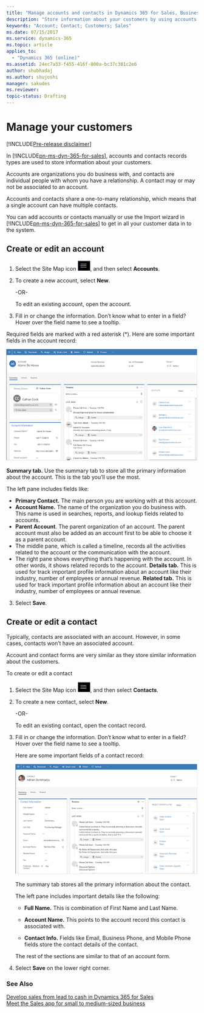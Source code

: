 ```yaml
---
title: "Manage accounts and contacts in Dynamics 365 for Sales, Business edition | Microsoft Docs"
description: "Store information about your customers by using accounts and contacts in Dynamics 365 for Sales, Business edition"
keywords: "Account; Contact; Customers; Sales"
ms.date: 07/15/2017
ms.service: dynamics-365
ms.topic: article
applies_to:
  - "Dynamics 365 (online)"
ms.assetid: 24ec7a53-f455-416f-800a-bc37c381c2e6
author: shubhadaj
ms.author: shujoshi
manager: sakudes
ms.reviewer: 
topic-status: Drafting
---
```


# Manage your customers

[!INCLUDE[Pre-release disclaimer](../includes/cc-beta-prerelease-disclaimer.md)]

In [!INCLUDE[pn-ms-dyn-365-for-sales](../includes/pn-ms-dyn-365-for-sales.md)], accounts and contacts records types are used to store information about your customers.

Accounts are organizations you do business with, and contacts are individual people with whom you have a relationship. A contact may or may not be associated to an account.

Accounts and contacts share a one-to-many relationship, which means that a single account can have multiple contacts.

You can add accounts or contacts manually or use the Import wizard in [!INCLUDE[pn-ms-dyn-365-for-sales](../includes/pn-ms-dyn-365-for-sales.md)] to get in all your customer data in to the system.

## Create or edit an account

1.  Select the Site Map icon ![Site Map icon](media/Site-map-icon.png "Icon to open the site map"), and then select **Accounts**.

2.  To create a new account, select **New**.

    -OR-
 
    To edit an existing account, open the account.

2.  Fill in or change the information. Don’t know what to enter in a field? Hover over the field name to see a tooltip.

 Required fields are marked with a red asterisk (\*). Here are some important fields in the account record:

 ![Account form showing the Summary tab](media/account-form.png "Account form showing the Summary tab")  

 **Summary tab.** Use the summary tab to store all the primary information about the account. This is the tab you’ll use the most.

 The left pane includes fields like:
  - **Primary Contact.** The main person you are working with at this account.
  - **Account Name.** The name of the organization you do business with. This name is used in searches, reports, and lookup fields related to accounts.
  - **Parent Account**. The parent organization of an account. The parent account must also be added as an account first to be able to choose it as a parent account.
  -   The middle pane, which is called a timeline, records all the activities related to the account or the communication with the account.
  -   The right pane shows everything that’s happening with the account. In other words, it shows related records to the account.
 **Details tab.** This is used for track important profile information about an account like their industry, number of employees or annual revenue.
 **Related tab.** This is used for track important profile information about an account like their industry, number of employees or annual revenue.

3.  Select **Save**.

## Create or edit a contact

Typically, contacts are associated with an account. However, in some cases, contacts won’t have an associated account.

Account and contact forms are very similar as they store similar information about the customers.

To create or edit a contact

1.  Select the Site Map icon ![Menu icon](media/Site-map-icon.png "Icon to open the site map"), and then select **Contacts**.

2.  To create a new contact, select **New**.

    -OR-

    To edit an existing contact, open the contact record.

3.  Fill in or change the information. Don’t know what to enter in a field? Hover over the field name to see a tooltip.

    Here are some important fields of a contact record:

    ![Contact form showing the Summary tab](media/contact-form.png "Contact form showing the Summary tab")  

    The summary tab stores all the primary information about the contact.

    The left pane includes important details like the following:

    - **Full Name.** This is combination of First Name and Last Name. 

    - **Account Name.** This points to the account record this contact is associated with.

    - **Contact Info.** Fields like Email, Business Phone, and Mobile Phone fields store the contact details of the contact.

    The rest of the sections are similar to that of an account form.

4.  Select **Save** on the lower right corner.

### See Also

[Develop sales from lead to cash in Dynamics 365 for Sales](develop-sales-lead-to-cash.md)  
[Meet the Sales app for small to medium-sized business](introduction-dynamics-365-for-sales-business-edition.md)
